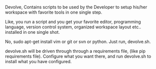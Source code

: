 Devolve, Contains scripts to be used by the Developer to setup his/her
workspace with favorite tools in one single step.

Like, you run a script and you get your favorite editor, programming
language, version control system, organized workspace layout etc..
installed in one single shot.

No, sudo apt-get install vim or git or svn or python.
Just run, devolve.sh.

devolve.sh will be driven through through a requirements file,
(like pip requirements file). Configure what you want there, and
run devolve.sh to install what you have configured.
